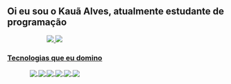 <h2>Oi eu sou o Kauã Alves, atualmente estudante de programação</h2>


<div align="center" style="display: flex">
  <a href="https://github.com/rafaballerini">
  <img src="https://github-readme-stats.vercel.app/api?username=Kato2004&show_icons=true&bg_color=0A0C10&text_color=F0F3F6&hide_border=fff&title_color=60B7FF&icon_color=60B7FF" />
  <img src="https://github-readme-stats.vercel.app/api/top-langs/?username=Kato2004&layout=compact&bg_color=0A0C10&text_color=F0F3F6&title_color=60B7FF&icon_color=60B7FF&hide_border=fff)](https://github.com/Kato2004/github-readme-stats" />
<div/>

  
<h3>Tecnologias que eu domino</h3>

<div style="display: inline_block">
  <img align="center" src="https://img.shields.io/badge/HTML5-E34F26?style=for-the-badge&logo=html5&logoColor=white"/>
  <img align="center" src="https://img.shields.io/badge/CSS3-1572B6?style=for-the-badge&logo=css3&logoColor=white"/>
  <img align="center" src="https://img.shields.io/badge/JavaScript-F7DF1E?style=for-the-badge&logo=javascript&logoColor=black"/>
  <img align="center" src="https://img.shields.io/badge/TypeScript-007ACC?style=for-the-badge&logo=typescript&logoColor=white"/>
  <img align="center" src="https://img.shields.io/badge/React-20232A?style=for-the-badge&logo=react&logoColor=61DAFB"/>
  <img align="center" src="https://img.shields.io/badge/Bootstrap-563D7C?style=for-the-badge&logo=bootstrap&logoColor=white"/>
<div>
